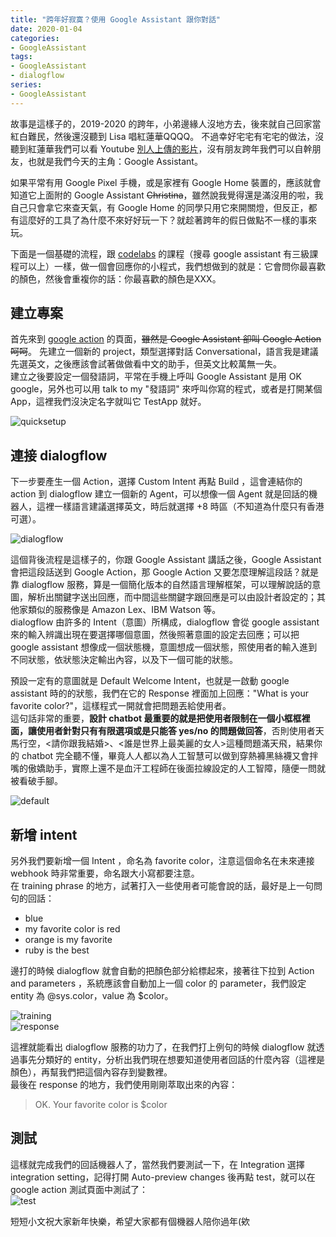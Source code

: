 ```yaml
---
title: "跨年好寂寞？使用 Google Assistant 跟你對話"
date: 2020-01-04
categories:
- GoogleAssistant
tags:
- GoogleAssistant
- dialogflow
series:
- GoogleAssistant
---
```


故事是這樣子的，2019-2020 的跨年，小弟邊緣人沒地方去，後來就自己回家當紅白難民，然後還沒聽到 Lisa 唱紅蓮華QQQQ。
不過幸好宅宅有宅宅的做法，沒聽到紅蓮華我們可以看 Youtube [別人上傳的影片](https://www.youtube.com/watch?v=tnIHWvf-vgE)，沒有朋友跨年我們可以自幹朋友，也就是我們今天的主角：Google Assistant。  
<!--more-->

如果平常有用 Google Pixel 手機，或是家裡有 Google Home 裝置的，應該就會知道它上面附的 Google Assistant ~~Christina~~，雖然說我覺得還是滿沒用的啦，我自己只會拿它來查天氣，有 Google Home 的同學只用它來開關燈，但反正，都有這麼好的工具了為什麼不來好好玩一下？就趁著跨年的假日做點不一樣的事來玩。  

下面是一個基礎的流程，跟 [codelabs](https://codelabs.developers.google.com/) 的課程（搜尋 google assistant 有三級課程可以上）一樣，做一個會回應你的小程式，我們想做到的就是：它會問你最喜歡的顏色，然後會重複你的話：你最喜歡的顏色是XXX。  

## 建立專案

首先來到 [google action](https://console.actions.google.com/) 的頁面，~~雖然是 Google Assistant 卻叫 Google Action 呵呵~~。
先建立一個新的 project，類型選擇對話 Conversational，語言我是建議先選英文，之後應該會試著做做看中文的助手，但英文比較萬無一失。  
建立之後要設定一個發語詞，平常在手機上呼叫 Google Assistant 是用 OK google，另外也可以用 talk to my "發語詞" 來呼叫你寫的程式，或者是打開某個 App，這裡我們沒決定名字就叫它 TestApp 就好。  

![quicksetup](/images/assistant/dialogflow/01_actiondevelop_quicksetup.png)

## 連接 dialogflow
下一步要產生一個 Action，選擇 Custom Intent 再點 Build ，這會連結你的 action 到 dialogflow 建立一個新的 Agent，可以想像一個 Agent 就是回話的機器人，這裡一樣語言建議選擇英文，時后就選擇 +8 時區（不知道為什麼只有香港可選）。  

![dialogflow](/images/assistant/dialogflow/02_dialogflow.png)   

這個背後流程是這樣子的，你跟 Google Assistant 講話之後，Google Assistant 會把這段話送到 Google Action，那 Google Action 又要怎麼理解這段話？就是靠 dialogflow 服務，算是一個簡化版本的自然語言理解框架，可以理解說話的意圖，解析出關鍵字送出回應，而中間這些關鍵字跟回應是可以由設計者設定的；其他家類似的服務像是 Amazon Lex、IBM Watson 等。  
dialogflow 由許多的 Intent（意圖）所構成，dialogflow 會從 google assistant 來的輸入辨識出現在要選擇哪個意圖，然後照著意圖的設定去回應；可以把google assistant 想像成一個狀態機，意圖想成一個狀態，照使用者的輸入進到不同狀態，依狀態決定輸出內容，以及下一個可能的狀態。  

預設一定有的意圖就是 Default Welcome Intent，也就是一啟動 google assistant 時的的狀態，我們在它的 Response 裡面加上回應："What is your favorite color?"，這樣程式一開就會把問題丟給使用者。  
這句話非常的重要，**設計 chatbot 最重要的就是把使用者限制在一個小框框裡面，讓使用者針對只有有限選項或是只能答 yes/no 的問題做回答**，否則使用者天馬行空，<請你跟我結婚>、<誰是世界上最美麗的女人>這種問題滿天飛，結果你的 chatbot 完全聽不懂，畢竟人人都以為人工智慧可以做到穿熱褲黑絲襪又會拌嘴的傲嬌助手，實際上還不是血汗工程師在後面拉線設定的人工智障，隨便一問就被看破手腳。  

![default](/images/assistant/dialogflow/04_default.png)   

## 新增 intent

另外我們要新增一個 Intent ，命名為 favorite color，注意這個命名在未來連接 webhook 時非常重要，命名跟大小寫都要注意。  
在 training phrase 的地方，試著打入一些使用者可能會說的話，最好是上一句問句的回話：  
* blue  
* my favorite color is red  
* orange is my favorite  
* ruby is the best

邊打的時候 dialogflow 就會自動的把顏色部分給標起來，接著往下拉到 Action and parameters ，系統應該會自動加上一個 color 的 parameter，我們設定 entity 為 @sys.color，value 為 $color。  

![training](/images/assistant/dialogflow/05_training.png)   
![response](/images/assistant/dialogflow/06_response.png)   

這裡就能看出 dialogflow 服務的功力了，在我們打上例句的時候 dialogflow 就透過事先分類好的 entity，分析出我們現在想要知道使用者回話的什麼內容（這裡是顏色），再幫我們把這個內容存到變數裡。  
最後在 response 的地方，我們使用剛剛萃取出來的內容：  
> OK. Your favorite color is $color

## 測試
這樣就完成我們的回話機器人了，當然我們要測試一下，在 Integration 選擇 integration setting，記得打開 Auto-preview changes 後再點 test，就可以在 google action 測試頁面中測試了：  
![test](/images/assistant/dialogflow/07_test.png)   

短短小文祝大家新年快樂，希望大家都有個機器人陪你過年(欸